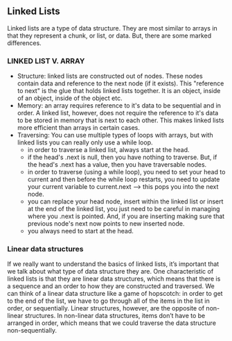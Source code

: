 ## Linked Lists

Linked lists are a type of data structure.  They are most similar to arrays in that they represent a chunk, or list, or data.  But, there are some marked differences.


### LINKED LIST V. ARRAY
- Structure: linked lists are constructed out of nodes. These nodes contain data and reference to the next node (if it exists).  This "reference to next" is the glue that holds linked lists together. It is an object, inside of an object, inside of the object etc. 
- Memory: an array requires reference to it's data to be sequential and in order.  A linked list, however, does not require the reference to it's data to be stored in memory that is next to each other.  This makes linked lists more efficient than arrays in certain cases.
- Traversing: You can use multiple types of loops with arrays, but with linked lists you can really only use a while loop.
    - in order to traverse a linked list, always start at the head.
    - if the head's .next is null, then you have nothing to traverse. But, if the head's .next has a value, then you have traversable nodes.
    - in order to traverse (using a while loop), you need to set your head to current and then before the while loop restarts, you need to update your current variable to current.next --> this pops you into the next node.
    - you can replace your head node, insert within the linked list or insert at the end of the linked list, you just need to be careful in managing where you .next is pointed.  And, if you are inserting making sure that previous node's next now points to new inserted node.
    - you always need to start at the head. 
    
### Linear data structures
If we really want to understand the basics of linked lists, it’s important that we talk about what type of data structure they are.
One characteristic of linked lists is that they are linear data structures, which means that there is a sequence and an order to how they are constructed and traversed. We can think of a linear data structure like a game of hopscotch: in order to get to the end of the list, we have to go through all of the items in the list in order, or sequentially. Linear structures, however, are the opposite of non-linear structures. In non-linear data structures, items don’t have to be arranged in order, which means that we could traverse the data structure non-sequentially.

